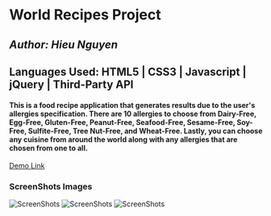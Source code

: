 # World Recipes Project  

## *Author: Hieu Nguyen*

## **Languages Used: HTML5 | CSS3 | Javascript | jQuery | Third-Party API**  

#### This is a food recipe application that generates results due to the user's allergies specification. There are 10 allergies to choose from Dairy-Free, Egg-Free, Gluten-Free, Peanut-Free, Seafood-Free, Sesame-Free, Soy-Free, Sulfite-Free, Tree Nut-Free, and Wheat-Free. Lastly, you can choose any cuisine from around the world along with any allergies that are chosen from one to all.

[Demo Link](https://hnnguyen45thinkful.github.io/API-Cap-Final/)

### ScreenShots Images
![ScreenShots](https://imgur.com/3pIwcVm)
![ScreenShots](https://imgur.com/iud5PRz)
![ScreenShots](https://imgur.com/gzL9rYR)


